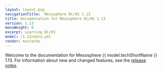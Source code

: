 ```yaml
---
layout: layout.pug
navigationTitle:  Mesosphere DC/OS 1.13
title: Documentation for Mesosphere DC/OS 1.13
version: 1.13
menuWeight: 0
excerpt: Learning DC/OS
model: /1.13/data.yml
render: mustache
---
```


Welcome to the documentation for Mesosphere {{ model.techShortName }} 1.13. For information about new and changed features, see the [release notes](/1.13/release-notes/).
